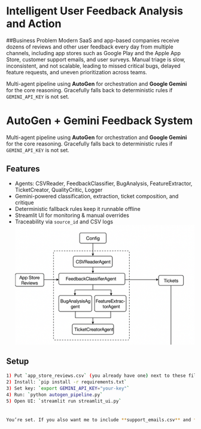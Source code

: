 
# Intelligent User Feedback Analysis and Action 
##Business Problem 
Modern SaaS and app-based companies receive dozens of reviews and other user feedback every day from multiple channels, including app stores such as Google Play and the Apple App Store, customer support emails, and user surveys. Manual triage is slow, inconsistent, and not scalable, leading to missed critical bugs, delayed feature requests, and uneven prioritization across teams.

Multi-agent pipeline using **AutoGen** for orchestration and **Google Gemini** for the core reasoning.
Gracefully falls back to deterministic rules if `GEMINI_API_KEY` is not set.

# AutoGen + Gemini Feedback System

Multi-agent pipeline using **AutoGen** for orchestration and **Google Gemini** for the core reasoning.
Gracefully falls back to deterministic rules if `GEMINI_API_KEY` is not set.

## Features
- Agents: CSVReader, FeedbackClassifier, BugAnalysis, FeatureExtractor, TicketCreator, QualityCritic, Logger
- Gemini-powered classification, extraction, ticket composition, and critique
- Deterministic fallback rules keep it runnable offline
- Streamlit UI for monitoring & manual overrides
- Traceability via `source_id` and CSV logs
![Architecture Design](archdesign.png)
## Setup
```bash
1) Put `app_store_reviews.csv` (you already have one) next to these files.
2) Install: `pip install -r requirements.txt`
3) Set key: `export GEMINI_API_KEY="your-key"`
4) Run: `python autogen_pipeline.py` 
5) Open UI: `streamlit run streamlit_ui.py`


You’re set. If you also want me to include **support_emails.csv** and **expected_classifications.csv** generators (matching your capstone spec), say the word and I’ll drop them in as extra scripts.   
